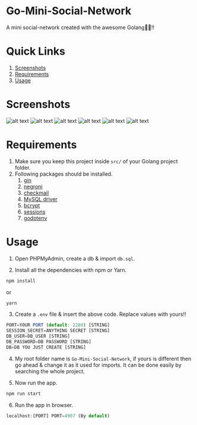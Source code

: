 # Go-Mini-Social-Network
A mini social-network created with the awesome Golang💖💖!!

# Quick Links
1. [Screenshots](#screenshots)
2. [Requirements](#requirements)
3. [Usage](#usage)

# Screenshots
![alt text](https://raw.githubusercontent.com/yTakkar/Go-Mini-Social-Network/master/screenshots/Snap%202017-09-26%20at%2001.11.55.png)
![alt text](https://raw.githubusercontent.com/yTakkar/Go-Mini-Social-Network/master/screenshots/Snap%202017-09-26%20at%2001.12.18.png)
![alt text](https://raw.githubusercontent.com/yTakkar/Go-Mini-Social-Network/master/screenshots/Snap%202017-09-26%20at%2001.13.22.png)
![alt text](https://raw.githubusercontent.com/yTakkar/Go-Mini-Social-Network/master/screenshots/Snap%202017-09-26%20at%2001.12.03.png)
![alt text](https://raw.githubusercontent.com/yTakkar/Go-Mini-Social-Network/master/screenshots/Snap%202017-09-26%20at%2001.13.07.png)
![alt text](https://raw.githubusercontent.com/yTakkar/Go-Mini-Social-Network/master/screenshots/Snap%202017-09-26%20at%2001.13.29.png)

# Requirements
1. Make sure you keep this project inside `src/` of your Golang project folder.
2. Following packages should be installed.
    1. [gin](https://github.com/gin-gonic/gin/)
    2. [negroni](https://github.com/urfave/negroni)
    3. [checkmail](https://github.com/badoux/checkmail)
    4. [MySQL driver](https://github.com/go-sql-driver/mysql)
    5. [bcrypt](https://golang.org/x/crypto/bcrypt)
    6. [sessions](https://github.com/gorilla/sessions)
    7. [godotenv](https://github.com/joho/godotenv)

# Usage

1. Open PHPMyAdmin, create a db & import `db.sql`.

2. Install all the dependencies with npm or Yarn.
```javascript
npm install
```
or
```javascript
yarn
```

3. Create a `.env` file & insert the above code. Replace values with yours!!
```javascript
PORT=YOUR PORT (default: 2280) [STRING]
SESSION_SECRET=ANYTHING SECRET [STRING]
DB_USER=DB_USER [STRING]
DB_PASSWORD=DB PASSWORD [STRING]
DB=DB YOU JUST CREATE [STRING]
```

4. My root folder name is `Go-Mini-Social-Network`, if yours is different then go ahead & change it as it used for imports. It can be done easily by searching the whole project.

5. Now run the app.
```javascript
npm run start
```

6. Run the app in browser.
```javascript
localhost:[PORT] PORT=4907 (By default)
```
